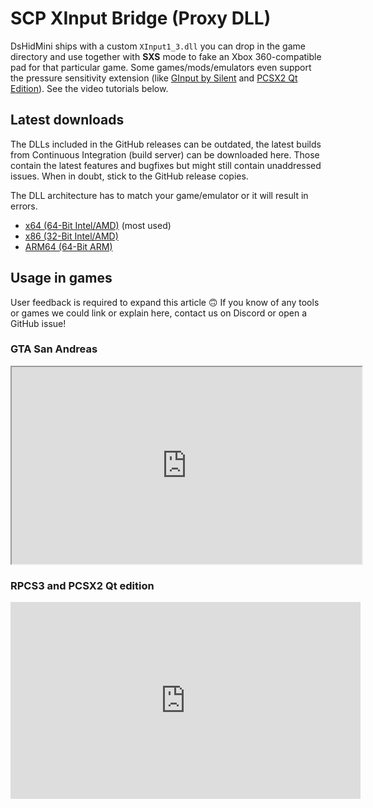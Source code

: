 # SCP XInput Bridge (Proxy DLL)

DsHidMini ships with a custom `XInput1_3.dll` you can drop in the game directory and use together with **SXS** mode to fake an Xbox 360-compatible pad for that particular game. Some games/mods/emulators even support the pressure sensitivity extension (like [GInput by Silent](https://cookieplmonster.github.io/mods/gta-sa/) and [PCSX2 Qt Edition](https://pcsx2.net/downloads/)). See the video tutorials below.

## Latest downloads

The DLLs included in the GitHub releases can be outdated, the latest builds from Continuous Integration (build server) can be downloaded here. Those contain the latest features and bugfixes but might still contain unaddressed issues. When in doubt, stick to the GitHub release copies.

The DLL architecture has to match your game/emulator or it will result in errors.

- [x64 (64-Bit Intel/AMD)](https://buildbot.nefarius.at/builds/DsHidMini/latest/bin/x64/XInput1_3.dll) (most used)
- [x86 (32-Bit Intel/AMD)](https://buildbot.nefarius.at/builds/DsHidMini/latest/bin/x86/XInput1_3.dll)
- [ARM64 (64-Bit ARM)](https://buildbot.nefarius.at/builds/DsHidMini/latest/bin/arm64/XInput1_3.dll)

## Usage in games

User feedback is required to expand this article 🙃 If you know of any tools or games we could link or explain here, contact us on Discord or open a GitHub issue!

### GTA San Andreas

<iframe id="odysee-iframe" width="560" height="315" src="https://odysee.com/$/embed/DsHidMini-SCP-XInput-Bridge-Installation-and-Demo-in-GTA-San-Andreas/968346b7254b57fa72722bd3d6c82b0d092ea2e9?r=EF18PBBCqrYYikMYYk7Gkq32SAU7j8H1" allowfullscreen></iframe>

### RPCS3 and PCSX2 Qt edition

<div class="video-wrapper">
  <iframe width="560" height="315" src="https://www.youtube.com/embed/gnC7cFKXpiw" title="YouTube video player" frameborder="0" allow="accelerometer; autoplay; clipboard-write; encrypted-media; gyroscope; picture-in-picture; web-share" allowfullscreen></iframe>
</div>
